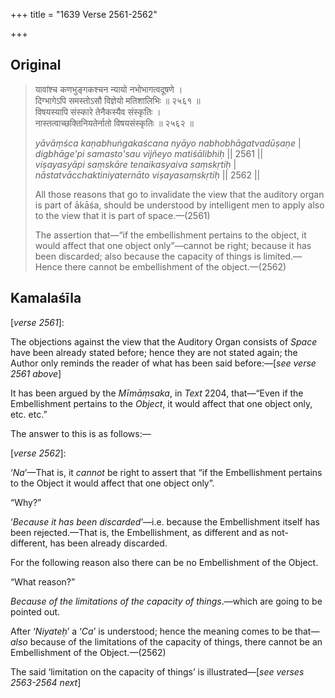 +++
title = "1639 Verse 2561-2562"

+++
## Original 
>
> यावांश्च कणभुङ्गकश्चन न्यायो नभोभागत्वदूषणे ।  
> दिग्भागेऽपि समस्तोऽसौ विज्ञेयो मतिशालिभिः ॥ २५६१ ॥  
> विषयस्यापि संस्कारे तेनैकस्यैव संस्कृतिः ।  
> नास्तत्वाच्छक्तिनियतेर्नातो विषयसंस्कृतिः ॥ २५६२ ॥ 
>
> *yāvāṃśca kaṇabhuṅgakaścana nyāyo nabhobhāgatvadūṣaṇe* \|  
> *digbhāge'pi samasto'sau vijñeyo matiśālibhiḥ* \|\| 2561 \|\|  
> *viṣayasyāpi saṃskāre tenaikasyaiva saṃskṛtiḥ* \|  
> *nāstatvācchaktiniyaternāto viṣayasaṃskṛtiḥ* \|\| 2562 \|\| 
>
> All those reasons that go to invalidate the view that the auditory organ is part of ākāśa, should be understood by intelligent men to apply also to the view that it is part of space.—(2561) 
>
> The assertion that—“if the embellishment pertains to the object, it would affect that one object only”—cannot be right; because it has been discarded; also because the capacity of things is limited.—Hence there cannot be embellishment of the object.—(2562)



## Kamalaśīla

[*verse 2561*]:

The objections against the view that the Auditory Organ consists of *Space* have been already stated before; hence they are not stated again; the Author only reminds the reader of what has been said before:—[*see verse 2561 above*]

It has been argued by the *Mīmāṃsaka*, in *Text* 2204, that—“Even if the Embellishment pertains to the *Object*, it would affect that one object only, etc. etc.”

The answer to this is as follows:—

[*verse 2562*]:

‘*Na*’—That is, it *cannot* be right to assert that “if the Embellishment pertains to the Object it would affect that one object only”.

“Why?”

‘*Because it has been discarded*’—i.e. because the Embellishment itself has been rejected.—That is, the Embellishment, as different and as not-different, has been already discarded.

For the following reason also there can be no Embellishment of the Object.

“What reason?”

*Because of the limitations of the capacity of things*.—which are going to be pointed out.

After ‘*Niyateḥ*’ a ‘*Ca*’ is understood; hence the meaning comes to be that—*also* because of the limitations of the capacity of things, there cannot be an Embellishment of the Object.—(2562)

The said ‘limitation on the capacity of things’ is illustrated—[*see verses 2563-2564 next*]


